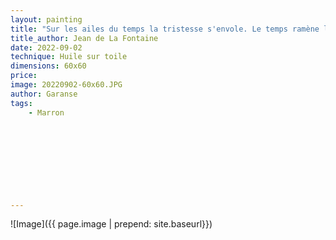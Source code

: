 ```yaml
---
layout: painting
title: "Sur les ailes du temps la tristesse s'envole. Le temps ramène les plaisirs."                               
title_author: Jean de La Fontaine 						  						 	 					                                         
date: 2022-09-02
technique: Huile sur toile 
dimensions: 60x60
price: 
image: 20220902-60x60.JPG
author: Garanse
tags:
    - Marron

  
  
  
  
  
  
  
  
---
```

![Image]({{ page.image | prepend: site.baseurl}})



